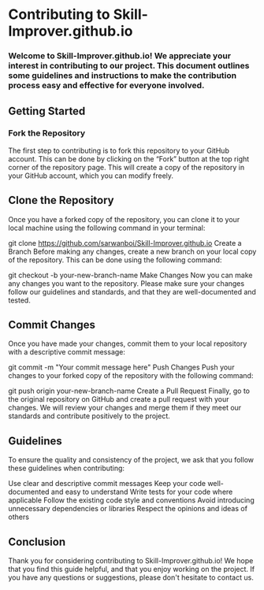 # Contributing to Skill-Improver.github.io

### Welcome to Skill-Improver.github.io! We appreciate your interest in contributing to our project. This document outlines some guidelines and instructions to make the contribution process easy and effective for everyone involved.

## Getting Started

### Fork the Repository

The first step to contributing is to fork this repository to your GitHub account. This can be done by clicking on the “Fork” button at the top right corner of the repository page. This will create a copy of the repository in your GitHub account, which you can modify freely.

## Clone the Repository

Once you have a forked copy of the repository, you can clone it to your local machine using the following command in your terminal:

git clone https://github.com/sarwanboi/Skill-Improver.github.io
Create a Branch
Before making any changes, create a new branch on your local copy of the repository. This can be done using the following command:

git checkout -b your-new-branch-name
Make Changes
Now you can make any changes you want to the repository. Please make sure your changes follow our guidelines and standards, and that they are well-documented and tested.

## Commit Changes

Once you have made your changes, commit them to your local repository with a descriptive commit message:

git commit -m "Your commit message here"
Push Changes
Push your changes to your forked copy of the repository with the following command:

git push origin your-new-branch-name
Create a Pull Request
Finally, go to the original repository on GitHub and create a pull request with your changes. We will review your changes and merge them if they meet our standards and contribute positively to the project.

## Guidelines

To ensure the quality and consistency of the project, we ask that you follow these guidelines when contributing:

Use clear and descriptive commit messages
Keep your code well-documented and easy to understand
Write tests for your code where applicable
Follow the existing code style and conventions
Avoid introducing unnecessary dependencies or libraries
Respect the opinions and ideas of others

## Conclusion

Thank you for considering contributing to Skill-Improver.github.io! We hope that you find this guide helpful, and that you enjoy working on the project. If you have any questions or suggestions, please don't hesitate to contact us.
